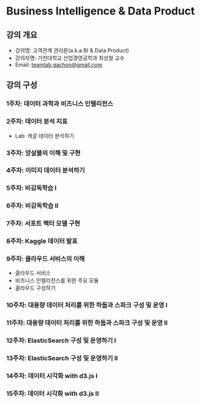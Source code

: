 Business Intelligence & Data Product
=============================================

## 강의 개요
* 강의명: 고객관계 관리론(a.k.a BI & Data Product)
* 강의자명: 가천대학교 산업경영공학과 최성철 교수
* Email: teamlab.gachon@gmail.com


## 강의 구성
### 1주차: 데이터 과학과 비즈니스 인텔리전스

### 2주차: 데이터 분석 지표
- Lab: 캐글 데이터 분석하기

### 3주차: 앙살블의 이해 및 구현

### 4주차: 이미지 데이터 분석하기

### 5주차: 비감독학습 I

### 6주차: 비감독학습 II

### 7주차: 서포트 벡터 모델 구현

### 8주차: Kaggle 데이터 발표

### 9주차: 클라우드 서비스의 이해
- 클라우드 서비스
- 비즈니스 인텔리전스를 위한 주요 모듈
- 클라우드 구성하기

### 10주차: 대용량 데이터 처리를 위한 하둡과 스파크 구성 및 운영 I

### 11주차: 대용량 데이터 처리를 위한 하둡과 스파크 구성 및 운영 II

### 12주차: ElasticSearch 구성 및 운영하기 I

### 13주차: ElasticSearch 구성 및 운영하기 II

### 14주차: 데이터 시각화 with d3.js I

### 15주차: 데이터 시각화 with d3.js II